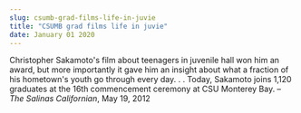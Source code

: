 ```yaml
---
slug: csumb-grad-films-life-in-juvie
title: "CSUMB grad films life in juvie"
date: January 01 2020
---
```


<p>Christopher Sakamoto's film about teenagers in juvenile hall won him an award, but more importantly it gave him an insight about what a fraction of his hometown's youth go through every day. . . Today, Sakamoto joins 1,120 graduates at the 16th commencement ceremony at CSU Monterey Bay. – <em>The Salinas Californian</em>, May 19, 2012
</p>
